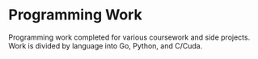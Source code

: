 # Programming Work
Programming work completed for various coursework and side projects. Work is divided by language into Go, Python, and C/Cuda.
